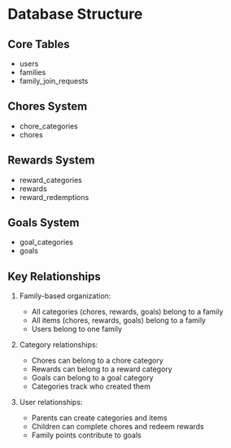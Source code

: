 # Database Structure

## Core Tables
- users
- families
- family_join_requests

## Chores System
- chore_categories
- chores

## Rewards System
- reward_categories
- rewards
- reward_redemptions

## Goals System
- goal_categories
- goals

## Key Relationships
1. Family-based organization:
   - All categories (chores, rewards, goals) belong to a family
   - All items (chores, rewards, goals) belong to a family
   - Users belong to one family

2. Category relationships:
   - Chores can belong to a chore category
   - Rewards can belong to a reward category
   - Goals can belong to a goal category
   - Categories track who created them

3. User relationships:
   - Parents can create categories and items
   - Children can complete chores and redeem rewards
   - Family points contribute to goals